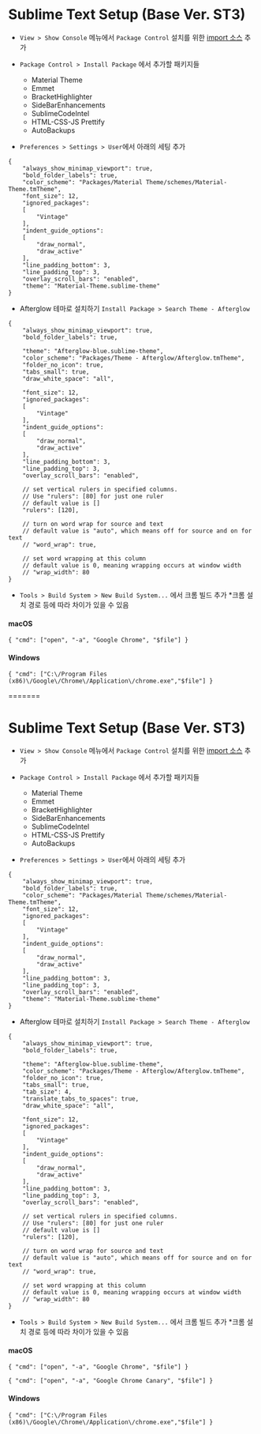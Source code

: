 # Sublime Text Setup (Base Ver. ST3)

- `View > Show Console` 메뉴에서 `Package Control` 설치를 위한 [import 소스](https://packagecontrol.io/installation) 추가

- `Package Control > Install Package` 에서 추가할 패키지들
	- Material Theme
	- Emmet
	- BracketHighlighter
	- SideBarEnhancements
	- SublimeCodeIntel
	- HTML-CSS-JS Prettify
	- AutoBackups

- `Preferences > Settings > User`에서 아래의 세팅 추가

```
{
    "always_show_minimap_viewport": true,
    "bold_folder_labels": true,
    "color_scheme": "Packages/Material Theme/schemes/Material-Theme.tmTheme",
    "font_size": 12,
    "ignored_packages":
    [
        "Vintage"
    ],
    "indent_guide_options":
    [
        "draw_normal",
        "draw_active"
    ],
    "line_padding_bottom": 3,
    "line_padding_top": 3,
    "overlay_scroll_bars": "enabled",
    "theme": "Material-Theme.sublime-theme"
}
```

- Afterglow 테마로 설치하기 `Install Package > Search Theme - Afterglow`

```
{
	"always_show_minimap_viewport": true,
	"bold_folder_labels": true,

    "theme": "Afterglow-blue.sublime-theme",
    "color_scheme": "Packages/Theme - Afterglow/Afterglow.tmTheme",
    "folder_no_icon": true,
    "tabs_small": true,
    "draw_white_space": "all",

	"font_size": 12,
	"ignored_packages":
	[
		"Vintage"
	],
	"indent_guide_options":
	[
		"draw_normal",
		"draw_active"
	],
	"line_padding_bottom": 3,
	"line_padding_top": 3,
	"overlay_scroll_bars": "enabled",

	// set vertical rulers in specified columns.
    // Use "rulers": [80] for just one ruler
    // default value is []
    "rulers": [120],

    // turn on word wrap for source and text
    // default value is "auto", which means off for source and on for text
    // "word_wrap": true,

    // set word wrapping at this column
    // default value is 0, meaning wrapping occurs at window width
    // "wrap_width": 80
}

```

- `Tools > Build System > New Build System...` 에서 크롬 빌드 추가 *크롬 설치 경로 등에 따라 차이가 있을 수 있음


#### macOS
```
{ "cmd": ["open", "-a", "Google Chrome", "$file"] }
```

#### Windows
```
{ "cmd": ["C:\/Program Files (x86)\/Google\/Chrome\/Application\/chrome.exe","$file"] }
```
=======
# Sublime Text Setup (Base Ver. ST3)

- `View > Show Console` 메뉴에서 `Package Control` 설치를 위한 [import 소스](https://packagecontrol.io/installation) 추가

- `Package Control > Install Package` 에서 추가할 패키지들
	- Material Theme
	- Emmet
	- BracketHighlighter
	- SideBarEnhancements
	- SublimeCodeIntel
	- HTML-CSS-JS Prettify
	- AutoBackups

- `Preferences > Settings > User`에서 아래의 세팅 추가

```
{
    "always_show_minimap_viewport": true,
    "bold_folder_labels": true,
    "color_scheme": "Packages/Material Theme/schemes/Material-Theme.tmTheme",
    "font_size": 12,
    "ignored_packages":
    [
        "Vintage"
    ],
    "indent_guide_options":
    [
        "draw_normal",
        "draw_active"
    ],
    "line_padding_bottom": 3,
    "line_padding_top": 3,
    "overlay_scroll_bars": "enabled",
    "theme": "Material-Theme.sublime-theme"
}
```

- Afterglow 테마로 설치하기 `Install Package > Search Theme - Afterglow`

```
{
	"always_show_minimap_viewport": true,
	"bold_folder_labels": true,

    "theme": "Afterglow-blue.sublime-theme",
    "color_scheme": "Packages/Theme - Afterglow/Afterglow.tmTheme",
    "folder_no_icon": true,
    "tabs_small": true,
    "tab_size": 4,
    "translate_tabs_to_spaces": true,
    "draw_white_space": "all",

	"font_size": 12,
	"ignored_packages":
	[
		"Vintage"
	],
	"indent_guide_options":
	[
		"draw_normal",
		"draw_active"
	],
	"line_padding_bottom": 3,
	"line_padding_top": 3,
	"overlay_scroll_bars": "enabled",

	// set vertical rulers in specified columns.
    // Use "rulers": [80] for just one ruler
    // default value is []
    "rulers": [120],

    // turn on word wrap for source and text
    // default value is "auto", which means off for source and on for text
    // "word_wrap": true,

    // set word wrapping at this column
    // default value is 0, meaning wrapping occurs at window width
    // "wrap_width": 80
}

```

- `Tools > Build System > New Build System...` 에서 크롬 빌드 추가 *크롬 설치 경로 등에 따라 차이가 있을 수 있음


#### macOS
```
{ "cmd": ["open", "-a", "Google Chrome", "$file"] }
```

```
{ "cmd": ["open", "-a", "Google Chrome Canary", "$file"] }
```

#### Windows
```
{ "cmd": ["C:\/Program Files (x86)\/Google\/Chrome\/Application\/chrome.exe","$file"] }
```
